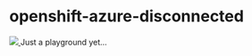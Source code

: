 # openshift-azure-disconnected
<a href="https://azuredeploy.net/" target="_blank">
    <img src="http://azuredeploy.net/deploybutton.png"/>
</a>
Just a playground yet...
